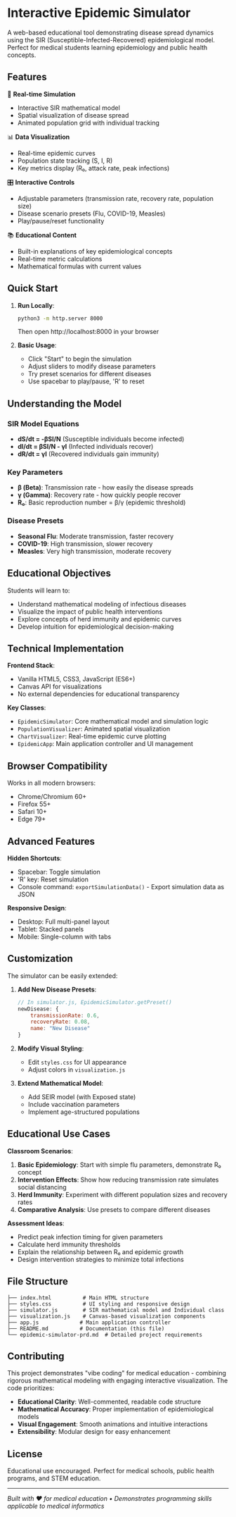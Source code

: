 # Interactive Epidemic Simulator

A web-based educational tool demonstrating disease spread dynamics using the SIR (Susceptible-Infected-Recovered) epidemiological model. Perfect for medical students learning epidemiology and public health concepts.

## Features

🦠 **Real-time Simulation**
- Interactive SIR mathematical model
- Spatial visualization of disease spread
- Animated population grid with individual tracking

📊 **Data Visualization**
- Real-time epidemic curves
- Population state tracking (S, I, R)
- Key metrics display (R₀, attack rate, peak infections)

🎛️ **Interactive Controls**
- Adjustable parameters (transmission rate, recovery rate, population size)
- Disease scenario presets (Flu, COVID-19, Measles)
- Play/pause/reset functionality

📚 **Educational Content**
- Built-in explanations of key epidemiological concepts
- Real-time metric calculations
- Mathematical formulas with current values

## Quick Start

1. **Run Locally**:
   ```bash
   python3 -m http.server 8000
   ```
   Then open http://localhost:8000 in your browser

2. **Basic Usage**:
   - Click "Start" to begin the simulation
   - Adjust sliders to modify disease parameters
   - Try preset scenarios for different diseases
   - Use spacebar to play/pause, 'R' to reset

## Understanding the Model

### SIR Model Equations
- **dS/dt = -βSI/N** (Susceptible individuals become infected)
- **dI/dt = βSI/N - γI** (Infected individuals recover)
- **dR/dt = γI** (Recovered individuals gain immunity)

### Key Parameters
- **β (Beta)**: Transmission rate - how easily the disease spreads
- **γ (Gamma)**: Recovery rate - how quickly people recover
- **R₀**: Basic reproduction number = β/γ (epidemic threshold)

### Disease Presets
- **Seasonal Flu**: Moderate transmission, faster recovery
- **COVID-19**: High transmission, slower recovery
- **Measles**: Very high transmission, moderate recovery

## Educational Objectives

Students will learn to:
- Understand mathematical modeling of infectious diseases
- Visualize the impact of public health interventions
- Explore concepts of herd immunity and epidemic curves
- Develop intuition for epidemiological decision-making

## Technical Implementation

**Frontend Stack**:
- Vanilla HTML5, CSS3, JavaScript (ES6+)
- Canvas API for visualizations
- No external dependencies for educational transparency

**Key Classes**:
- `EpidemicSimulator`: Core mathematical model and simulation logic
- `PopulationVisualizer`: Animated spatial visualization
- `ChartVisualizer`: Real-time epidemic curve plotting
- `EpidemicApp`: Main application controller and UI management

## Browser Compatibility

Works in all modern browsers:
- Chrome/Chromium 60+
- Firefox 55+
- Safari 10+
- Edge 79+

## Advanced Features

**Hidden Shortcuts**:
- Spacebar: Toggle simulation
- 'R' key: Reset simulation
- Console command: `exportSimulationData()` - Export simulation data as JSON

**Responsive Design**:
- Desktop: Full multi-panel layout
- Tablet: Stacked panels
- Mobile: Single-column with tabs

## Customization

The simulator can be easily extended:

1. **Add New Disease Presets**:
   ```javascript
   // In simulator.js, EpidemicSimulator.getPreset()
   newDisease: {
       transmissionRate: 0.6,
       recoveryRate: 0.08,
       name: "New Disease"
   }
   ```

2. **Modify Visual Styling**:
   - Edit `styles.css` for UI appearance
   - Adjust colors in `visualization.js`

3. **Extend Mathematical Model**:
   - Add SEIR model (with Exposed state)
   - Include vaccination parameters
   - Implement age-structured populations

## Educational Use Cases

**Classroom Scenarios**:
1. **Basic Epidemiology**: Start with simple flu parameters, demonstrate R₀ concept
2. **Intervention Effects**: Show how reducing transmission rate simulates social distancing
3. **Herd Immunity**: Experiment with different population sizes and recovery rates
4. **Comparative Analysis**: Use presets to compare different diseases

**Assessment Ideas**:
- Predict peak infection timing for given parameters
- Calculate herd immunity thresholds
- Explain the relationship between R₀ and epidemic growth
- Design intervention strategies to minimize total infections

## File Structure

```
├── index.html          # Main HTML structure
├── styles.css          # UI styling and responsive design
├── simulator.js        # SIR mathematical model and Individual class
├── visualization.js    # Canvas-based visualization components
├── app.js             # Main application controller
├── README.md          # Documentation (this file)
└── epidemic-simulator-prd.md  # Detailed project requirements
```

## Contributing

This project demonstrates "vibe coding" for medical education - combining rigorous mathematical modeling with engaging interactive visualization. The code prioritizes:

- **Educational Clarity**: Well-commented, readable code structure
- **Mathematical Accuracy**: Proper implementation of epidemiological models
- **Visual Engagement**: Smooth animations and intuitive interactions
- **Extensibility**: Modular design for easy enhancement

## License

Educational use encouraged. Perfect for medical schools, public health programs, and STEM education.

---

*Built with ❤️ for medical education • Demonstrates programming skills applicable to medical informatics*